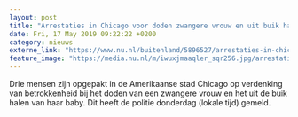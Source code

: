```yaml
---
layout: post
title: "Arrestaties in Chicago voor doden zwangere vrouw en uit buik halen baby"
date: Fri, 17 May 2019 09:22:22 +0200
category: nieuws
externe_link: "https://www.nu.nl/buitenland/5896527/arrestaties-in-chicago-voor-doden-zwangere-vrouw-en-uit-buik-halen-baby.html"
feature_image: "https://media.nu.nl/m/iwuxjmaaqler_sqr256.jpg/arrestaties-in-chicago-voor-doden-zwangere-vrouw-en-uit-buik-halen-baby.jpg"
---
```


Drie mensen zijn opgepakt in de Amerikaanse stad Chicago op verdenking van betrokkenheid bij het doden van een zwangere vrouw en het uit de buik halen van haar baby. Dit heeft de politie donderdag (lokale tijd) gemeld.
